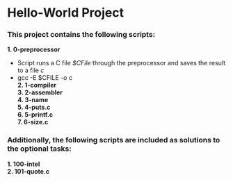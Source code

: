 # Hello-World Project  
### This project contains the following scripts:    
**1. 0-preprocessor**  
  * Script runs a C file *$CFile* through the preprocessor and saves the result to a file *c*  
  * gcc -E $CFILE -o c  
**2. 1-compiler**  
**3. 2-assembler**  
**4. 3-name**  
**5. 4-puts.c**  
**6. 5-printf.c**  
**7. 6-size.c**  
### Additionally, the following scripts are included as solutions to the optional tasks:  
**1. 100-intel**  
**2. 101-quote.c**
